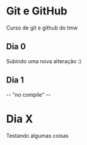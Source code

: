 # Git e GitHub

Curso de git e github do tmw

## Dia 0
Subindo uma nova alteração :)

## Dia 1
-- "no compile" -- 

# Dia X
Testando algumas coisas